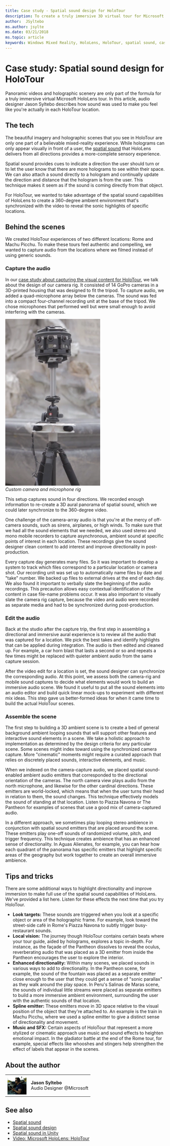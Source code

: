 ```yaml
---
title: Case study - Spatial sound design for HoloTour
description: To create a truly immersive 3D virtual tour for Microsoft HoloLens, the panoramic videos and holographic scenery are only part of the formula.
author:  JSyltebo
ms.author: jsylte
ms.date: 03/21/2018
ms.topic: article
keywords: Windows Mixed Reality, HoloLens, HoloTour, spatial sound, case study
---
```




# Case study: Spatial sound design for HoloTour

Panoramic videos and holographic scenery are only part of the formula for a truly immersive virtual Microsoft HoloLens tour. In this article, audio designer Jason Syltebo describes how sound was used to make you feel like you're actually in each HoloTour location.

## The tech

The beautiful imagery and holographic scenes that you see in HoloTour are only one part of a believable mixed-reality experience. While holograms can only appear visually in front of a user, the [spatial sound](spatial-sound.md) that HoloLens delivers from all directions provides a more-complete sensory experience.

Spatial sound provides cues to indicate a direction the user should turn or to let the user know that there are more holograms to see within their space. We can also attach a sound directly to a hologram and continually update the direction and distance that the hologram is from the user. This technique makes it seem as if the sound is coming directly from that object.

For HoloTour, we wanted to take advantage of the spatial sound capabilities of HoloLens to create a 360-degree ambient environment that's synchronized with the video to reveal the sonic highlights of specific locations.

## Behind the scenes

We created HoloTour experiences of two different locations: Rome and Machu Picchu. To make these tours feel authentic and compelling, we wanted to capture audio from the locations where we filmed instead of using generic sounds.

### Capture the audio

In our [case study about capturing the visual content for HoloTour](case-study-capturing-and-creating-content-for-holotour.md), we talk about the design of our camera rig. It consisted of 14 GoPro cameras in a 3D-printed housing that was designed to fit the tripod. To capture audio, we added a quad-microphone array below the cameras. The sound was fed into a compact four-channel recording unit at the base of the tripod. We chose microphones that performed well but were small enough to avoid interfering with the cameras.

![Custom-made camera and microphone rig](images/camera-rig-microphones-300px.png)<br>
*Custom camera and microphone rig*

This setup captures sound in four directions. We recorded enough information to re-create a 3D aural panorama of spatial sound, which we could later synchronize to the 360-degree video.

One challenge of the camera-array audio is that you're at the mercy of off-camera sounds, such as sirens, airplanes, or high winds. To make sure that we had all the sound elements that we needed, we also used stereo and mono mobile recorders to capture asynchronous, ambient sound at specific points of interest in each location. These recordings give the sound designer clean content to add interest and improve directionality in post-production.

Every capture day generates many files. So it was important to develop a system to track which files correspond to a particular location or camera shot. Our recording unit was set up to automatically name files by date and "take" number. We backed up files to external drives at the end of each day. We also found it important to verbally slate the beginning of the audio recordings. This precaution allows easy contextual identification of the content in case file-name problems occur. It was also important to visually slate the camera rig capture, because the video and audio were recorded as separate media and had to be synchronized during post-production.

### Edit the audio

Back at the studio after the capture trip, the first step in assembling a directional and immersive aural experience is to review all the audio that was captured for a location. We pick the best takes and identify highlights that can be applied during integration. The audio is then edited and cleaned up. For example, a car horn blast that lasts a second or so and repeats a few times might be replaced with quieter ambient audio from the same capture session.

After the video edit for a location is set, the sound designer can synchronize the corresponding audio. At this point, we assess both the camera-rig and mobile sound captures to decide what elements would work to build an immersive audio scene. We found it useful to put all the sound elements into an audio editor and build quick linear mock-ups to experiment with different mix ideas. This step gave us better-formed ideas for when it came time to build the actual HoloTour scenes.

### Assemble the scene

The first step to building a 3D ambient scene is to create a bed of general background ambient looping sounds that will support other features and interactive sound elements in a scene. We take a holistic approach to implementation as determined by the design criteria for any particular scene. Some scenes might index toward using the synchronized camera capture. More "cinematic" moments might require a curated approach that relies on discretely placed sounds, interactive elements, and music.

When we indexed on the camera-capture audio, we placed spatial sound-enabled ambient audio emitters that corresponded to the directional orientation of the cameras. The north camera view plays audio from the north microphone, and likewise for the other cardinal directions. These emitters are world-locked, which means that when the user turns their head in relation to them, the sound changes. This technique effectively models the sound of standing at that location. Listen to Piazza Navona or The Pantheon for examples of scenes that use a good mix of camera-captured audio.

In a different approach, we sometimes play looping stereo ambience in conjunction with spatial sound emitters that are placed around the scene. These emitters play one-off sounds of randomized volume, pitch, and trigger frequency. This technique creates ambience that has an enhanced sense of directionality. In Aguas Alienates, for example, you can hear how each quadrant of the panorama has specific emitters that highlight specific areas of the geography but work together to create an overall immersive ambience.

## Tips and tricks

There are some additional ways to highlight directionality and improve immersion to make full use of the spatial sound capabilities of HoloLens. We've provided a list here. Listen for these effects the next time that you try HoloTour.
* **Look targets:** These sounds are triggered when you look at a specific object or area of the holographic frame. For example, look toward the street-side café in Rome's Piazza Navona to subtly trigger busy-restaurant sounds.
* **Local vision:** The journey though HoloTour contains certain beats where your tour guide, aided by holograms, explores a topic in-depth. For instance, as the façade of the Pantheon dissolves to reveal the oculus, reverberating audio that was placed as a 3D emitter from inside the Pantheon encourages the user to explore the interior.
* **Enhanced directionality:** Within many scenes, we placed sounds in various ways to add to directionality. In the Pantheon scene, for example, the sound of the fountain was placed as a separate emitter close enough to the user that they could get a sense of "sonic parallax" as they walk around the play space. In Peru's Salinas de Maras scene, the sounds of individual little streams were placed as separate emitters to build a more immersive ambient environment, surrounding the user with the authentic sounds of that location.
* **Spline emitter:** These emitters move in 3D space relative to the visual position of the object that they're attached to. An example is the train in Machu Picchu, where we used a spline emitter to give a distinct sense of directionality and movement.
* **Music and SFX:** Certain aspects of HoloTour that represent a more stylized or cinematic approach use music and sound effects to heighten emotional impact. In the gladiator battle at the end of the Rome tour, for example, special effects like whooshes and stingers help strengthen the effect of labels that appear in the scenes.

## About the author

<table style="border-collapse:collapse">
<tr>
<td style="border-style: none" width="60px"><img alt="Picture of Jason Syltebo" width="60" height="60" src="images/syltebo.png"></td>
<td style="border-style: none"><b>Jason Syltebo</b><br>Audio Designer @Microsoft</td>
</tr>
</table>

## See also
* [Spatial sound](spatial-sound.md)
* [Spatial sound design](spatial-sound-design.md)
* [Spatial sound in Unity](spatial-sound-in-unity.md)
* [Video: Microsoft HoloLens: HoloTour](https://www.youtube.com/watch?v=pLd9WPlaMpY)
